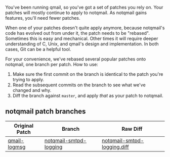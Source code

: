 You've been running qmail, so you've got a set of patches you rely on.
Your patches will mostly continue to apply to notqmail.
As notqmail gains features, you'll need fewer patches.

When one of your patches doesn't quite apply anymore, because notqmail's code has evolved out from under it, the patch needs to be "rebased".
Sometimes this is easy and mechanical.
Other times it will require deeper understanding of C, Unix, and qmail's design and implementation.
In both cases, Git can be a helpful tool.

For your convenience, we've rebased several popular patches onto notqmail, one branch per patch.
How to use:

1. Make sure the first commit on the branch is identical to the patch you're trying to apply.
2. Read the subsequent commits on the branch to see what we've changed and why.
3. Diff the branch against `master`, and apply _that_ as your patch to notqmail.

## notqmail patch branches

| Original Patch | Branch | Raw Diff |
| -------------- | ------ | -------- |
| [qmail-logmsg](http://free.acrconsulting.co.uk/email/qmail-logmsg.html) | [notqmail-smtpd-logging](https://github.com/notqmail/notqmail/compare/notqmail-smtpd-logging) | [notqmail-smtpd-logging.diff](https://github.com/notqmail/notqmail/compare/notqmail-smtpd-logging.diff)